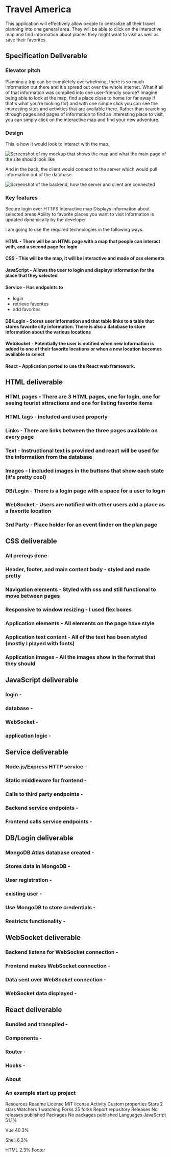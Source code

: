 # Travel America

This application will effectively allow people to centralize all their travel planning into one general area. They will be able to click on the interactive map and find information about places they might want to visit as well as save their favorites.

## Specification Deliverable

### Elevator pitch
  Planning a trip can be completely overwhelming, there is so much information out there and it's spread out over the whole internet. What if all of that information was compiled into one user-friendly source? Imagine being able to look at the map, find a place close to home (or far away if that's what you're looking for) and with one simple click you can see the interesting sites and activities that are available there. Rather than searching through pages and pages of information to find an interesting place to visit, you can simply click on the interactive map and find your new adventure. 

### Design

This is how it would look to interact with the map.

![Screenshot of my mockup that shows the map and what the main page of the site should look like](https://github.com/yavinfour/startup/blob/main/Screenshot%202024-01-17%20183914.png)

And in the back, the client would connect to the server which would pull information out of the database.

![Screenshot of the backend, how the server and client are connected](https://github.com/yavinfour/startup/blob/main/20240117_194649.jpg)

### Key features
Secure login over HTTPS
Interactive map
Displays information about selected areas
Ability to favorite places you want to visit
Information is updated dynamically by the developer

I am going to use the required technologies in the following ways.

#### HTML - There will be an HTML page with a map that people can interact with, and a second page for login
#### CSS - This will be the map, it will be interactive and made of css elements
#### JavaScript - Allows the user to login and displays information for the place that they selected
#### Service - Has endpoints to
  * login
  * retrieve favorites
  * add favorites
#### DB/Login - Stores user information and that table links to a table that stores favorite city information. There is also a database to store information about the various locations
#### WebSocket - Potentially the user is notified when new information is added to one of their favorite locations or when a new location becomes available to select
#### React - Application ported to use the React web framework.
## HTML deliverable

### HTML pages - There are 3 HTML pages, one for login, one for seeing tourist attractions and one for listing favorite items
### HTML tags - included and used properly
### Links - There are links between the three pages available on every page
### Text - Instructional text is provided and react will be used for the information from the database
### Images - I included images in the buttons that show each state (it's pretty cool)
### DB/Login - There is a login page with a space for a user to login
### WebSocket - Users are notified with other users add a place as a favorite location
### 3rd Party - Place holder for an event finder on the plan page
## CSS deliverable

### All prereqs done
### Header, footer, and main content body - styled and made pretty
### Navigation elements - Styled with css and still functional to move between pages
### Responsive to window resizing - I used flex boxes
### Application elements - All elements on the page have style
### Application text content - All of the text has been styled (mostly I played with fonts)
### Application images - All the images show in the format that they should
## JavaScript deliverable

### login - 
### database - 
### WebSocket - 
### application logic - 
## Service deliverable

### Node.js/Express HTTP service - 
### Static middleware for frontend - 
### Calls to third party endpoints - 
### Backend service endpoints - 
### Frontend calls service endpoints - 
## DB/Login deliverable

### MongoDB Atlas database created - 
### Stores data in MongoDB - 
### User registration - 
### existing user - 
### Use MongoDB to store credentials - 
### Restricts functionality - 
## WebSocket deliverable

### Backend listens for WebSocket connection - 
### Frontend makes WebSocket connection - 
### Data sent over WebSocket connection - 
### WebSocket data displayed - 
## React deliverable

### Bundled and transpiled - 
### Components - 
### Router - 
### Hooks - 
### About
### An example start up project

Resources
 Readme
License
 MIT license
 Activity
 Custom properties
Stars
 2 stars
Watchers
 1 watching
Forks
 25 forks
Report repository
Releases
No releases published
Packages
No packages published
Languages
JavaScript
51.1%
 
Vue
40.3%
 
Shell
6.3%
 
HTML
2.3%
Footer
